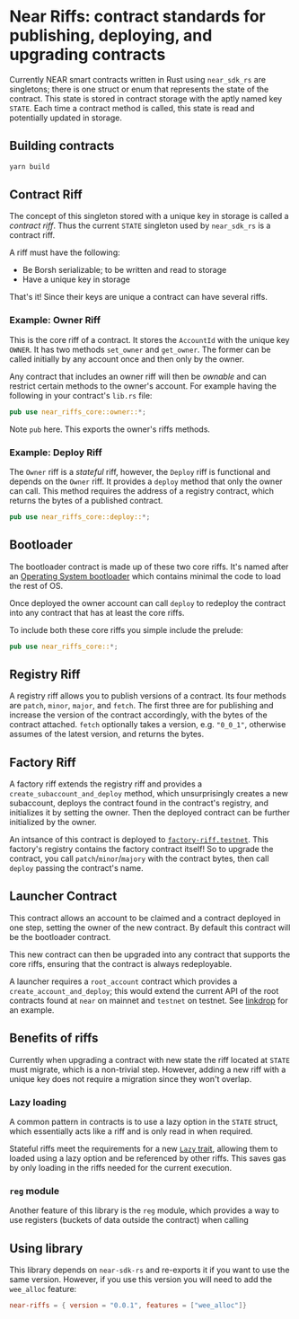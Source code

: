 # Near Riffs: contract standards for publishing, deploying, and upgrading contracts

Currently NEAR smart contracts written in Rust using `near_sdk_rs` are singletons; there is one struct or enum that represents the state of the contract. This state is stored in contract storage with the aptly named key `STATE`. Each time a contract method is called, this state is read and 
potentially updated in storage.

## Building contracts

```bash
yarn build
```

## Contract Riff

The concept of this singleton stored with a unique key in storage is called a _contract riff_. Thus the current `STATE` singleton used by `near_sdk_rs` is a contract riff.

A riff must have the following:

- Be Borsh serializable; to be written and read to storage
- Have a unique key in storage

That's it! Since their keys are unique a contract can have several riffs.

### Example: Owner Riff

This is the core riff of a contract. It stores the `AccountId` with the unique key `OWNER`. It has two methods `set_owner` and `get_owner`.  The former can be called initially by any account once and then only by the owner.

Any contract that includes an owner riff will then be _ownable_ and can restrict certain methods to the owner's account. For example having the following in your contract's `lib.rs` file:

```rust
pub use near_riffs_core::owner::*;
```

Note `pub` here.  This exports the owner's riffs methods.

### Example: Deploy Riff

The `Owner` riff is a _stateful_ riff, however, the `Deploy` riff is functional and depends on the `Owner` riff. It provides a `deploy` method that only the owner can call. This method requires the address of a registry contract, which returns the bytes of a published contract.

```rust
pub use near_riffs_core::deploy::*;
```

## Bootloader

The bootloader contract is made up of these two core riffs. It's named after an [Operating System bootloader](https://en.wikipedia.org/wiki/Bootloader) which contains minimal the code to load the rest of OS.

Once deployed the owner account can call `deploy` to redeploy the contract into any contract that has at least the core riffs.

To include both these core riffs you simple include the prelude:

```rust
pub use near_riffs_core::*;
```

## Registry Riff

A registry riff allows you to publish versions of a contract. Its four methods are `patch`, `minor`, `major`, and `fetch`.  The first three are for publishing and increase the version of the contract accordingly, with the bytes of the contract attached. `fetch` optionally takes a version, e.g. `"0_0_1"`, otherwise assumes of the latest version, and returns the bytes.

## Factory Riff

A factory riff extends the registry riff and provides a `create_subaccount_and_deploy` method, which unsurprisingly creates a new subaccount, deploys the contract found in the contract's registry, and initializes it by setting the owner.  Then the deployed contract can be further initialized by the owner.

An intsance of this contract is deployed to [`factory-riff.testnet`](https://raen.dev/admin/#/factory-riff.testnet). This factory's registry contains the factory contract itself! So to upgrade the contract, you call `patch`/`minor`/`majory` with the contract bytes, then call `deploy` passing the contract's name.

## Launcher Contract

This contract allows an account to be claimed and a contract deployed in one step, setting the owner of the new contract. By default this contract will be the bootloader contract.

This new contract can then be upgraded into any contract that supports the core riffs, ensuring that the contract is always redeployable.

A launcher requires a `root_account` contract which provides a `create_account_and_deploy`; this would extend the current API of the root contracts found at `near` on mainnet and `testnet` on testnet. See [linkdrop](./contracts/likndrop) for an example.

## Benefits of riffs

Currently when upgrading a contract with new state the riff located at `STATE` must migrate, which is a non-trivial step. However, adding a new riff with a unique key does not require a migration since they won't overlap.

### Lazy loading

A common pattern in contracts is to use a lazy option in the `STATE` struct, which essentially acts like a riff and is only read in when required.

Stateful riffs meet the requirements for a new [`Lazy` trait](./src/lazy/mod.rs), allowing them to loaded using a lazy option and be referenced by other riffs. This saves gas by only loading in the riffs needed for the current execution. 

### `reg` module

Another feature of this library is the `reg` module, which provides a way to use registers (buckets of data outside the contract) when calling 

## Using library

This library depends on `near-sdk-rs` and re-exports it if you want to use the same version. However, if you use this version you will need to add the `wee_alloc` feature:

```toml
near-riffs = { version = "0.0.1", features = ["wee_alloc"]}

```

